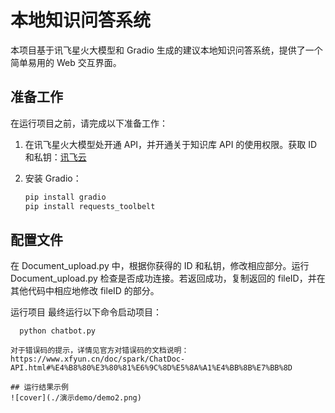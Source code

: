 # 本地知识问答系统

本项目基于讯飞星火大模型和 Gradio 生成的建议本地知识问答系统，提供了一个简单易用的 Web 交互界面。

## 准备工作

在运行项目之前，请完成以下准备工作：

1. 在讯飞星火大模型处开通 API，并开通关于知识库 API 的使用权限。获取 ID 和私钥：[讯飞云](https://www.xfyun.cn/)

2. 安装 Gradio：
   ```bash
   pip install gradio
   pip install requests_toolbelt
   
## 配置文件
在 Document_upload.py 中，根据你获得的 ID 和私钥，修改相应部分。运行 Document_upload.py 检查是否成功连接。若返回成功，复制返回的 fileID，并在其他代码中相应地修改 fileID 的部分。

运行项目
最终运行以下命令启动项目：

```bashbash
  python chatbot.py

对于错误码的提示，详情见官方对错误码的文档说明：https://www.xfyun.cn/doc/spark/ChatDoc-API.html#%E4%B8%80%E3%80%81%E6%9C%8D%E5%8A%A1%E4%BB%8B%E7%BB%8D

## 运行结果示例
![cover](./演示demo/demo2.png)



